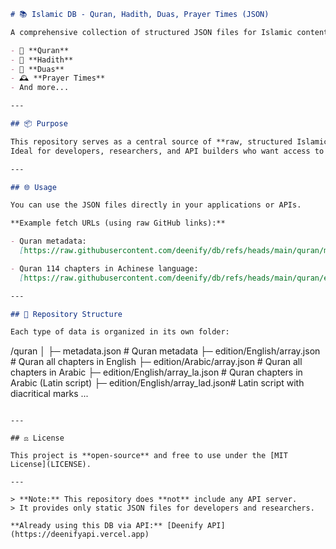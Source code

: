  
```markdown
# 📚 Islamic DB - Quran, Hadith, Duas, Prayer Times (JSON)

A comprehensive collection of structured JSON files for Islamic content, including:

- 🕋 **Quran**
- 📜 **Hadith**
- 🤲 **Duas**
- 🕰️ **Prayer Times**
- And more...

---

## 📦 Purpose

This repository serves as a central source of **raw, structured Islamic data in JSON format**.  
Ideal for developers, researchers, and API builders who want access to clean, ready-to-use data.

---

## 🌐 Usage

You can use the JSON files directly in your applications or APIs.  

**Example fetch URLs (using raw GitHub links):**

- Quran metadata:  
  [https://raw.githubusercontent.com/deenify/db/refs/heads/main/quran/metadata.json](https://raw.githubusercontent.com/deenify/db/refs/heads/main/quran/metadata.json)

- Quran 114 chapters in Achinese language:  
  [https://raw.githubusercontent.com/deenify/db/refs/heads/main/quran/edition/Achinese/array.json](https://raw.githubusercontent.com/deenify/db/refs/heads/main/quran/edition/Achinese/array.json)

---

## 📁 Repository Structure

Each type of data is organized in its own folder:

```

/quran
│
├─ metadata.json                 # Quran metadata
├─ edition/English/array.json    # Quran all chapters in English
├─ edition/Arabic/array.json     # Quran all chapters in Arabic
├─ edition/English/array\_la.json # Quran chapters in Arabic (Latin script)
├─ edition/English/array\_lad.json# Latin script with diacritical marks
...

```

---

## ⚖️ License

This project is **open-source** and free to use under the [MIT License](LICENSE).

---

> **Note:** This repository does **not** include any API server.  
> It provides only static JSON files for developers and researchers.

**Already using this DB via API:** [Deenify API](https://deenifyapi.vercel.app)
```

 
